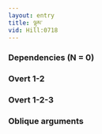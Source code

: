 ```yaml
---
layout: entry
title: ལྟམ་
vid: Hill:0718
---
```

### Dependencies (N = 0)


### Overt 1-2


### Overt 1-2-3


### Oblique arguments
